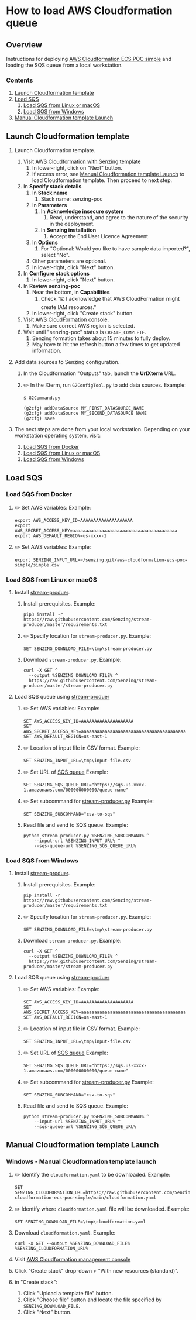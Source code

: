 # How to load AWS Cloudformation queue

## Overview

Instructions for deploying
[AWS Cloudformation ECS POC simple](https://github.com/Senzing/aws-cloudformation-ecs-poc-simple)
and loading the SQS queue from a local workstation.

### Contents

1. [Launch Cloudformation template](#launch-cloudformation-template)
1. [Load SQS](#load-sqs)
    1. [Load SQS from Linux or macOS](#load-sqs-from-linux-or-macos)
    1. [Load SQS from Windows](#load-sqs-from-windows)
1. [Manual Cloudformation template Launch](#manual-cloudformation-template-launch)

## Launch Cloudformation template

1. Launch Cloudformation template.
    1. Visit [AWS Cloudformation with Senzing template](https://console.aws.amazon.com/cloudformation/home#/stacks/new?stackName=senzing-poc&templateURL=https://s3.amazonaws.com/public-read-access/aws-cloudformation-ecs-poc-simple/cloudformation.yaml)
        1. In lower-right, click on "Next" button.
        1. If access error,
           see [Manual Cloudformation template Launch](#manual-cloudformation-template-launch)
           to load Cloudformation template.
           Then proceed to next step.
    1. In **Specify stack details**
        1. In **Stack name**
            1. Stack name: senzing-poc
        1. In **Parameters**
            1. In **Acknowledge insecure system**
                1. Read, understand, and agree to the nature of the security in the deployment.
            1. In **Senzing installation**
                1. Accept the End User Licence Agreement
        1. In **Options**
            1. For "Optional: Would you like to have sample data imported?", select "No".
        1. Other parameters are optional.
        1. In lower-right, click "Next" button.
    1. In **Configure stack options**
        1. In lower-right, click "Next" button.
    1. In **Review senzing-poc**
        1. Near the bottom, in **Capabilities**
            1. Check ":ballot_box_with_check: I acknowledge that AWS CloudFormation might create IAM resources."
        1. In lower-right, click "Create stack" button.
    1. Visit [AWS CloudFormation console](https://console.aws.amazon.com/cloudformation/home).
        1. Make sure correct AWS region is selected.
    1. Wait until "senzing-poc" status is `CREATE_COMPLETE`.
        1. Senzing formation takes about 15 minutes to fully deploy.
        1. May have to hit the refresh button a few times to get updated information.

1. Add data sources to Senzing configuration.
    1. In the Cloudformation "Outputs" tab, launch the **UrlXterm** URL.
    1. :pencil2: In the Xterm, run `G2ConfigTool.py` to add data sources.
       Example:

        ```console
        $ G2Command.py

        (g2cfg) addDataSource MY_FIRST_DATASOURCE_NAME
        (g2cfg) addDataSource MY_SECOND_DATASOURCE NAME
        (g2cfg) save
        ```

1. The next steps are done from your local workstation.
   Depending on your workstation operating system, visit:
    1. [Load SQS from Docker](#load-sqs-from-docker)
    1. [Load SQS from Linux or macOS](#load-sqs-from-linux-or-macos)
    1. [Load SQS from Windows](#load-sqs-from-windows)

## Load SQS

### Load SQS from Docker

1. :pencil2: Set AWS variables:
   Example:

    ```console
    export AWS_ACCESS_KEY_ID=AAAAAAAAAAAAAAAAAAAA
    export AWS_SECRET_ACCESS_KEY=aaaaaaaaaaaaaaaaaaaaaaaaaaaaaaaaaaaaaaaa
    export AWS_DEFAULT_REGION=us-xxxx-1
    ```

1. :pencil2: Set AWS variables:
   Example:

    ```console
    export SENZING_INPUT_URL=~/senzing.git/aws-cloudformation-ecs-poc-simple/simple.csv
    ```

### Load SQS from Linux or macOS


1. Install [stream-produer](https://github.com/Senzing/stream-producer).
    1. Install prerequisites.
       Example:

        ```console
        pip3 install -r https://raw.githubusercontent.com/Senzing/stream-producer/master/requirements.txt
        ```

    1. :pencil2: Specify location for `stream-producer.py`.
       Example:

        ```console
        SET SENZING_DOWNLOAD_FILE=\tmp\stream-producer.py
        ```

    1. Download `stream-producer.py`.
       Example:

        ```console
        curl -X GET ^
          --output %SENZING_DOWNLOAD_FILE% ^
          https://raw.githubusercontent.com/Senzing/stream-producer/master/stream-producer.py
        ```

1. Load SQS queue using
   [stream-produer](https://github.com/Senzing/stream-producer)

    1. :pencil2: Set AWS variables:
       Example:

        ```console
        SET AWS_ACCESS_KEY_ID=AAAAAAAAAAAAAAAAAAAA
        SET AWS_SECRET_ACCESS_KEY=aaaaaaaaaaaaaaaaaaaaaaaaaaaaaaaaaaaaaaaa
        SET AWS_DEFAULT_REGION=us-east-1
        ```

    1. :pencil2: Location of input file in CSV format.
       Example:

        ```console
        SET SENZING_INPUT_URL=\tmp\input-file.csv
        ```

    1. :pencil2: Set URL of
       [SQS queue](https://console.aws.amazon.com/sqs/v2/home)
       Example:

        ```console
        SET SENZING_SQS_QUEUE_URL="https://sqs.us-xxxx-1.amazonaws.com/000000000000/queue-name"
        ```

    1. :pencil2: Set subcommand for
       [stream-producer.py](https://github.com/Senzing/stream-producer)
       Example:

        ```console
        SET SENZING_SUBCOMMAND="csv-to-sqs"
        ```

    1. Read file and send to SQS queue.
       Example:

        ```console
        python stream-producer.py %SENZING_SUBCOMMAND% ^
            --input-url %SENZING_INPUT_URL% ^
            --sqs-queue-url %SENZING_SQS_QUEUE_URL%
        ```

### Load SQS from Windows

1. Install [stream-produer](https://github.com/Senzing/stream-producer).
    1. Install prerequisites.
       Example:

        ```console
        pip install -r https://raw.githubusercontent.com/Senzing/stream-producer/master/requirements.txt
        ```

    1. :pencil2: Specify location for `stream-producer.py`.
       Example:

        ```console
        SET SENZING_DOWNLOAD_FILE=\tmp\stream-producer.py
        ```

    1. Download `stream-producer.py`.
       Example:

        ```console
        curl -X GET ^
          --output %SENZING_DOWNLOAD_FILE% ^
          https://raw.githubusercontent.com/Senzing/stream-producer/master/stream-producer.py
        ```

1. Load SQS queue using
   [stream-produer](https://github.com/Senzing/stream-producer)

    1. :pencil2: Set AWS variables:
       Example:

        ```console
        SET AWS_ACCESS_KEY_ID=AAAAAAAAAAAAAAAAAAAA
        SET AWS_SECRET_ACCESS_KEY=aaaaaaaaaaaaaaaaaaaaaaaaaaaaaaaaaaaaaaaa
        SET AWS_DEFAULT_REGION=us-east-1
        ```

    1. :pencil2: Location of input file in CSV format.
       Example:

        ```console
        SET SENZING_INPUT_URL=\tmp\input-file.csv
        ```

    1. :pencil2: Set URL of
       [SQS queue](https://console.aws.amazon.com/sqs/v2/home)
       Example:

        ```console
        SET SENZING_SQS_QUEUE_URL="https://sqs.us-xxxx-1.amazonaws.com/000000000000/queue-name"
        ```

    1. :pencil2: Set subcommand for
       [stream-producer.py](https://github.com/Senzing/stream-producer)
       Example:

        ```console
        SET SENZING_SUBCOMMAND="csv-to-sqs"
        ```

    1. Read file and send to SQS queue.
       Example:

        ```console
        python stream-producer.py %SENZING_SUBCOMMAND% ^
            --input-url %SENZING_INPUT_URL% ^
            --sqs-queue-url %SENZING_SQS_QUEUE_URL%
        ```

## Manual Cloudformation template Launch

### Windows - Manual Cloudformation template launch

1. :pencil2: Identify the `cloudformation.yaml` to be downloaded.
   Example:

    ```console
    SET SENZING_CLOUDFORMATION_URL=https://raw.githubusercontent.com/Senzing/aws-cloudformation-ecs-poc-simple/main/cloudformation.yaml
    ```

1. :pencil2: Identify where `cloudformation.yaml` file will be downloaded.
   Example:

    ```console
    SET SENZING_DOWNLOAD_FILE=\tmp\cloudformation.yaml
    ```

1. Download `cloudformation.yaml`.
   Example:

    ```console
    curl -X GET --output %SENZING_DOWNLOAD_FILE% %SENZING_CLOUDFORMATION_URL%
    ```

1. Visit
   [AWS Cloudformation management console](https://console.aws.amazon.com/cloudformation/home)
1. Click "Create stack" drop-down > "With new resources (standard)".
1. in "Create stack":
    1. Click "Upload a template file" button.
    1. Click "Choose file" button and locate the file specified by `SENZING_DOWNLOAD_FILE`.
    1. Click "Next" button.
